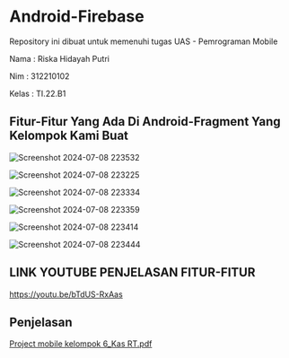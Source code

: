 # Android-Firebase
Repository ini dibuat untuk memenuhi tugas UAS  - Pemrograman Mobile

Nama    :   Riska Hidayah Putri

Nim     :   312210102

Kelas   :   TI.22.B1

## Fitur-Fitur Yang Ada Di Android-Fragment Yang Kelompok Kami Buat

![Screenshot 2024-07-08 223532](https://github.com/AdityaAchya/Android-Firebase/assets/123864099/664b82e2-db3c-4e5d-9d15-eceae3a70999)

![Screenshot 2024-07-08 223225](https://github.com/AdityaAchya/Android-Firebase/assets/123864099/412b3b70-ccb2-4c59-b288-bafbb5079e9f)

![Screenshot 2024-07-08 223334](https://github.com/AdityaAchya/Android-Firebase/assets/123864099/40e794df-5544-4265-9090-662943f00a5b)

![Screenshot 2024-07-08 223359](https://github.com/AdityaAchya/Android-Firebase/assets/123864099/c320b2ad-5d39-4f84-8150-8c641b3db59f)

![Screenshot 2024-07-08 223414](https://github.com/AdityaAchya/Android-Firebase/assets/123864099/06a3eabd-8887-4053-b445-a5d3e60a7296)

![Screenshot 2024-07-08 223444](https://github.com/AdityaAchya/Android-Firebase/assets/123864099/081f80fd-c86f-49f3-aef6-bebc8419e640)

## LINK YOUTUBE PENJELASAN FITUR-FITUR 
https://youtu.be/bTdUS-RxAas

## Penjelasan
[Project mobile kelompok 6_Kas RT.pdf](https://github.com/user-attachments/files/16131486/Project.mobile.kelompok.6_Kas.RT.pdf)
